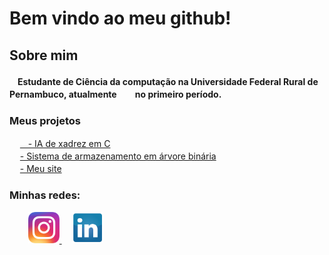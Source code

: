 <!DOCTYPE html>
<html lang="pt-br">
<body>
    <div class="container">
        <h1>Bem vindo ao meu github!</h1>
    </div>
    <div class="container">
        <h2>
            Sobre mim
        </h2>
        <div>
            <h4>
                ㅤEstudante de Ciência da computação na Universidade Federal Rural de Pernambuco, atualmente ㅤㅤno primeiro período.
            </h4>
        </div>
    </div>
    <div>
        <div>
            <h3>Meus projetos</h3>
            <div>
                <a>ㅤ</a>
                <a href="https://github.com/DaviPac/Chess-AI">ㅤ- IA de xadrez em C</a>
            </div>
            <div>
                <a>ㅤ</a>
                <a href="https://github.com/DaviPac/contatos-arvore-binaria">- Sistema de armazenamento em árvore binária</a>
            </div>
            <div>
                <a>ㅤ</a>
                <a href="https://github.com/DaviPac/my-site">- Meu site</a>
            </div>
        </div>
    </div>
    <h3>
        Minhas redes:
    </h3>
    <p></p>
    <div>
        <a>ㅤㅤ</a>
        <a href="https://www.instagram.com/davi_pires_aquino/" target="_blank">
            <img width=50px src="Instagram_icon.png" alt="Instagram">
        </a>
        <a>ㅤ</a>
        <a href="https://www.linkedin.com/in/davi-pires-224b0829a" target="_blank">
            <img width=50px src="linkedin_icon.png" alt="Linkedin">
        </a>
    </div>

</body>
</html>
